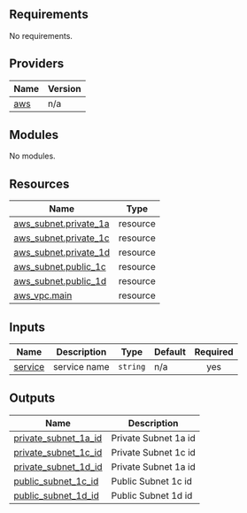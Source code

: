 <!-- BEGIN_TF_DOCS -->
## Requirements

No requirements.

## Providers

| Name | Version |
|------|---------|
| <a name="provider_aws"></a> [aws](#provider\_aws) | n/a |

## Modules

No modules.

## Resources

| Name | Type |
|------|------|
| [aws_subnet.private_1a](https://registry.terraform.io/providers/hashicorp/aws/latest/docs/resources/subnet) | resource |
| [aws_subnet.private_1c](https://registry.terraform.io/providers/hashicorp/aws/latest/docs/resources/subnet) | resource |
| [aws_subnet.private_1d](https://registry.terraform.io/providers/hashicorp/aws/latest/docs/resources/subnet) | resource |
| [aws_subnet.public_1c](https://registry.terraform.io/providers/hashicorp/aws/latest/docs/resources/subnet) | resource |
| [aws_subnet.public_1d](https://registry.terraform.io/providers/hashicorp/aws/latest/docs/resources/subnet) | resource |
| [aws_vpc.main](https://registry.terraform.io/providers/hashicorp/aws/latest/docs/resources/vpc) | resource |

## Inputs

| Name | Description | Type | Default | Required |
|------|-------------|------|---------|:--------:|
| <a name="input_service"></a> [service](#input\_service) | service name | `string` | n/a | yes |

## Outputs

| Name | Description |
|------|-------------|
| <a name="output_private_subnet_1a_id"></a> [private\_subnet\_1a\_id](#output\_private\_subnet\_1a\_id) | Private Subnet 1a id |
| <a name="output_private_subnet_1c_id"></a> [private\_subnet\_1c\_id](#output\_private\_subnet\_1c\_id) | Private Subnet 1c id |
| <a name="output_private_subnet_1d_id"></a> [private\_subnet\_1d\_id](#output\_private\_subnet\_1d\_id) | Private Subnet 1a id |
| <a name="output_public_subnet_1c_id"></a> [public\_subnet\_1c\_id](#output\_public\_subnet\_1c\_id) | Public Subnet 1c id |
| <a name="output_public_subnet_1d_id"></a> [public\_subnet\_1d\_id](#output\_public\_subnet\_1d\_id) | Public Subnet 1d id |
<!-- END_TF_DOCS -->